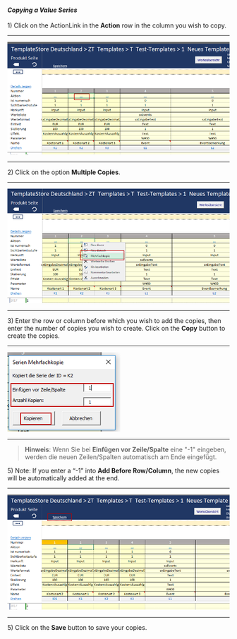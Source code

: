 #### _Copying a Value Series_

1\) Click on the ActionLink in the **Action** row in the column you wish to copy.

---

![](/assets/t22.png)

---

2\) Click on the option **Multiple Copies**.

---

![](/assets/t23.png)

---

3\) Enter the row or column before which you wish to add the copies, then enter the number of copies you wish to create. Click on the **Copy** button to create the copies.

---

![](/assets/t24.png)

---

> **Hinweis**: Wenn Sie bei **Einfügen vor Zeile/Spalte** eine "-1" eingeben, werden die neuen Zeilen/Spalten automatisch am Ende eingefügt.

5\) Note: If you enter a “-1” into **Add Before Row/Column**, the new copies will be automatically added at the end.

---

![](/assets/t25.png)

---

5\) Click on the **Save** button to save your copies.

